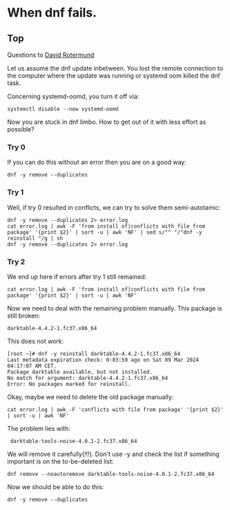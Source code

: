 # When dnf fails.

## Top

Questions to [David Rotermund](mailto:davrot@uni-bremen.de)

Let us assume the dnf update inbetween. You lost the remote connection to the computer where the update was running or systemd oom killed the dnf task. 

Concerning systemd-oomd, you turn it off via: 

```shell
systemctl disable --now systemd-oomd
```

Now you are stuck in dnf limbo. How to get out of it with less effort as possible?  

### Try 0

If you can do this without an error then you are on a good way: 

```shell
dnf -y remove --duplicates 
```

### Try 1

Well, if try 0 resulted in conflicts, we can try to solve them semi-autotamic: 

```shell
dnf -y remove --duplicates 2> error.log
cat error.log | awk -F 'from install of|conflicts with file from package' '{print $2}' | sort -u | awk 'NF' | sed s/"^ "/"dnf -y reinstall "/g | sh
dnf -y remove --duplicates 2> error.log
```

### Try 2

We end up here if errors after try 1 still remained: 

```shell
cat error.log | awk -F 'from install of|conflicts with file from package' '{print $2}' | sort -u | awk 'NF' 
```

Now we need to deal with the remaining problem manually. This package is still broken: 

```shell
darktable-4.4.2-1.fc37.x86_64
```

This does not work: 

```shell
[root ~]# dnf -y reinstall darktable-4.4.2-1.fc37.x86_64
Last metadata expiration check: 0:03:59 ago on Sat 09 Mar 2024 04:17:07 AM CET.
Package darktable available, but not installed.
No match for argument: darktable-4.4.2-1.fc37.x86_64
Error: No packages marked for reinstall.
```

Okay, maybe we need to delete the old package manually: 

```shell
cat error.log | awk -F 'conflicts with file from package' '{print $2}' | sort -u | awk 'NF'
```

The problem lies with:

```shell
 darktable-tools-noise-4.0.1-2.fc37.x86_64
```

We will remove it carefully(!!!). Don't use -y and check the list if something important is on the to-be-deleted list:  

```shell
dnf remove --noautoremove darktable-tools-noise-4.0.1-2.fc37.x86_64
```
Now we should be able to do this: 

```shell
dnf -y remove --duplicates 
```


